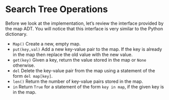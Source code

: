 Search Tree Operations
======================

Before we look at the implementation, let’s review the interface
provided by the map ADT. You will notice that this interface is very
similar to the Python dictionary.

-   `Map()` Create a new, empty map.
-   `put(key,val)` Add a new key-value pair to the map. If the key is
    already in the map then replace the old value with the new value.
-   `get(key)` Given a key, return the value stored in the map or
    `None` otherwise.
-   `del` Delete the key-value pair from the map using a statement of
    the form `del map[key]`.
-   `len()` Return the number of key-value pairs stored in the map.
-   `in` Return `True` for a statement of the form `key in map`, if the
    given key is in the map.

